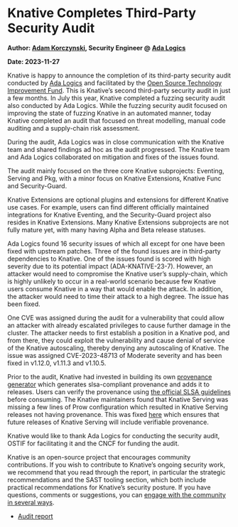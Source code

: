# Knative Completes Third-Party Security Audit

**Author: [Adam Korczynski](https://twitter.com/AdamKorcz4), Security Engineer @ [Ada Logics](https://adalogics.com/)**

**Date: 2023-11-27**

Knative is happy to announce the completion of its third-party security audit conducted by [Ada Logics](https://adalogics.com/) and facilitated by the [Open Source Technology Improvement Fund](https://ostif.org/). This is Knative’s second third-party security audit in just a few months. In July this year, Knative completed a fuzzing security audit also conducted by Ada Logics. While the fuzzing security audit focused on improving the state of fuzzing Knative in an automated manner, today Knative completed an audit that focused on threat modelling, manual code auditing and a supply-chain risk assessment. 

During the audit, Ada Logics was in close communication with the Knative team and shared findings ad hoc as the audit progressed. The Knative team and Ada Logics collaborated on mitigation and fixes of the issues found. 

The audit mainly focused on the three core Knative subprojects: Eventing, Serving and Pkg, with a minor focus on Knative Extensions, Knative Func and Security-Guard.

Knative Extensions are optional plugins and extensions for different Knative use cases. For example, users can find different officially maintained integrations for Knative Eventing, and the Security-Guard project also resides in Knative Extensions. Many Knative Extensions subprojects are not fully mature yet, with many having Alpha and Beta release statuses. 

Ada Logics found 16 security issues of which all except for one have been fixed with upstream patches. Three of the found issues are in third-party dependencies to Knative. One of the issues found is scored with high severity due to its potential impact (ADA-KNATIVE-23-7). However, an attacker would need to compromise the Knative user’s supply-chain, which is highly unlikely to occur in a real-world scenario because few Knative users consume Knative in a way that would enable the attack. In addition, the attacker would need to time their attack to a high degree. The issue has been fixed.

One CVE was assigned during the audit for a vulnerability that could allow an attacker with already escalated privileges to cause further damage in the cluster. The attacker needs to first establish a position in a Knative pod, and from there, they could exploit the vulnerability and cause denial of service of the Knative autoscaling, thereby denying any autoscaling of Knative. The issue was assigned CVE-2023-48713 of Moderate severity and has been fixed in v1.12.0, v1.11.3 and v1.10.5.

Prior to the audit, Knative had invested in building its own [provenance generator](https://github.com/knative/toolbox/tree/main/provenance-generator) which generates slsa-compliant provenance and adds it to releases. Users can verify the provenance using [the official SLSA guidelines](https://slsa.dev/spec/v1.0/verifying-artifacts) before consuming. The Knative maintainers found that Knative Serving was missing a few lines of Prow configuration which resulted in Knative Serving releases not having provenance. This was fixed [here](https://github.com/knative/infra/pull/288) which ensures that future releases of Knative Serving will include verifiable provenance.

Knative would like to thank Ada Logics for conducting the security audit, OSTIF for facilitating it and the CNCF for funding the audit.

Knative is an open-source project that encourages community contributions. If you wish to contribute to Knative’s ongoing security work, we recommend that you read through the report, in particular the strategic recommendations and the SAST tooling section, which both include practical recommendations for Knative’s security posture. If you have questions, comments or suggestions, you can [engage with the community in several ways](https://knative.dev/docs/community/).

- [Audit report](https://github.com/knative/docs/blob/security-audit-report/reports/ADA-knative-security-audit-2023.pdf)
